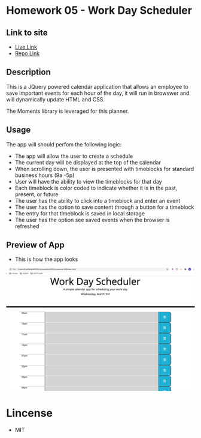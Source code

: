 # Homework 05 -  Work Day Scheduler 

## Link to site
* [Live Link](https://chronoslou.github.io/HW5/) 
* [Repo Link](https://github.com/chronoslou/HW5) 

## Description

This is a JQuery powered calendar application that allows an employee to save important events for each hour of the day, it will run in browswer and will dynamically update HTML and CSS. 

The Moments library is leveraged for this planner. 

## Usage

The app will should perfom the following logic:

* The app will allow the user to create a schedule
* The current day will be displayed at the top of the calendar
* When scrolling down, the user is presented with timeblocks for standard business hours (9a -5p)
* User will have the ability to view the timeblocks for that day
* Each timeblock is color coded to indicate whether it is in the past, present, or future
* The user has the ability to click into a timeblock and enter an event
* The user has the option to save content through a button for a timeblock
* The entry for that timeblock is saved in local storage
* The user has the option see saved events when the browser is refreshed


## Preview of App 

* This is how the app looks

![Screenshot](./Assets/appimage.png)

# Lincense
* MIT

